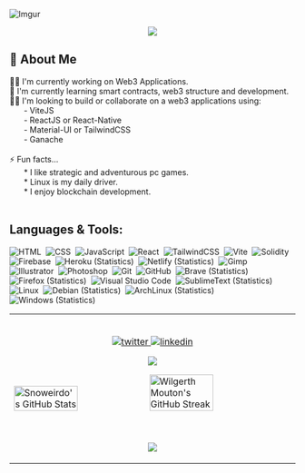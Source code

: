 
![Imgur](https://i.imgur.com/AEFORuT.png)
<p align='center'>

<p align="center">
  <a href="https://readme-typing-svg.herokuapp.com?">
    <img src="https://readme-typing-svg.herokuapp.com?font=Roboto+Condensed&size=35&duration=3000&color=C016D2&center=true&vCenter=true&lines=Blockchain+Developer;Graphic+Designer;Linux+user" />
  </a>
</p>


## 🚀 About Me

👩‍💻 I'm currently working on Web3 Applications.<br>
🧠 I'm currently learning smart contracts, web3 structure and development.<br>
👯‍♀️ I'm looking to build or collaborate on a web3 applications using:<br>
<span style="padding-left:5%">- ViteJS</span><br>
<span style="padding-left:5%">- ReactJS or React-Native</span><br>
<span style="padding-left:5%">- Material-UI or TailwindCSS</span><br>
<span style="padding-left:5%">- Ganache</span><br>
<br>
⚡️ Fun facts...<br>
<span style="padding-left:5%">* I like strategic and adventurous pc games.</span><br>
<span style="padding-left:5%">* Linux is my daily driver.</span><br>
<span style="padding-left:5%">* I enjoy blockchain development.</span><br>
<br>

<h2>Languages & Tools:</h2>

![HTML](https://img.shields.io/badge/-HTML-05122A?style=flat&logo=HTML5)&nbsp;
![CSS](https://img.shields.io/badge/-CSS-05122A?style=flat&logo=CSS3&logoColor=1572B6)&nbsp;
![JavaScript](https://img.shields.io/badge/-JavaScript-05122A?style=flat&logo=javascript)&nbsp;
![React](https://img.shields.io/badge/-React-05122A?style=flat&logo=react)&nbsp;
![TailwindCSS](https://img.shields.io/badge/-TailwindCSS-05122A?style=flat&logo=TailwindCSS)&nbsp;
![Vite](https://img.shields.io/badge/-Vite-05122A?style=flat&logo=Vite&logoColor=EDD400)&nbsp;
![Solidity](https://img.shields.io/badge/-Solidity-05122A?style=flat&logo=Solidity&logoColor=A8B9CC)&nbsp;
![Firebase](https://img.shields.io/badge/-Firebase-05122A?style=flat&logo=Firebase&logoColor=F57900)&nbsp;
![Heroku (Statistics)](https://img.shields.io/badge/-Heroku-05122A?style=flat&logo=Heroku&logoColor=75507B)&nbsp;
![Netlify (Statistics)](https://img.shields.io/badge/-Netlify-05122A?style=flat&logo=Netlify&logoColor=276DC3)&nbsp;
![Gimp](https://img.shields.io/badge/-Gimp-05122A?style=flat&logo=Gimp)&nbsp; 
![Illustrator](https://img.shields.io/badge/-Illustrator-05122A?style=flat&logo=adobe-illustrator)&nbsp; 
![Photoshop](https://img.shields.io/badge/-Photoshop-05122A?style=flat&logo=adobe-photoshop)&nbsp;
![Git](https://img.shields.io/badge/-Git-05122A?style=flat&logo=git)&nbsp;
![GitHub](https://img.shields.io/badge/-GitHub-05122A?style=flat&logo=github)&nbsp;
![Brave (Statistics)](https://img.shields.io/badge/-Brave-05122A?style=flat&logo=Brave&logoColor=FF3300)&nbsp;
![Firefox (Statistics)](https://img.shields.io/badge/-Firefox-05122A?style=flat&logo=Firefox&logoColor=FF3300)&nbsp;
![Visual Studio Code](https://img.shields.io/badge/-Visual%20Studio%20Code-05122A?style=flat&logo=visual-studio-code&logoColor=007ACC)&nbsp;
![SublimeText (Statistics)](https://img.shields.io/badge/-SublimeText-05122A?style=flat&logo=SublimeText&logoColor=F57900)&nbsp;
![Linux](https://img.shields.io/badge/-Linux-05122A?style=flat&logo=linux)&nbsp;
![Debian (Statistics)](https://img.shields.io/badge/-Debian-05122A?style=flat&logo=Debian&logoColor=EF2929)&nbsp;
![ArchLinux (Statistics)](https://img.shields.io/badge/-ArchLinux-05122A?style=flat&logo=ArchLinux&logoColor=276DC3)&nbsp;
![Windows (Statistics)](https://img.shields.io/badge/-Windows-05122A?style=flat&logo=Windows&logoColor=276DC3)&nbsp;
<br>
<table><tbody><tr><td valign="top" width="20%">
<br>
<div align="center">

<a href="https://twitter.com/5n0weirdo_dev" target="_blank">![twitter](https://img.shields.io/badge/twitter-%2300acee.svg?&amp;style=for-the-badge&amp;logo=twitter&amp;logoColor=white) </a> <a href="https://linkedin.com/in/snoweirdo" target="_blank">![linkedin](https://img.shields.io/badge/linkedin-%231E77B5.svg?&amp;style=for-the-badge&amp;logo=linkedin&amp;logoColor=white) </a> 

<p align="center">
  <a href="https://ko-fi.com/Y8Y87FJUT">
    <img src="https://ko-fi.com/img/githubbutton_sm.svg" />
  </a>

</div>
<!-- 
<div align="center">
<style>
.button {
  display: inline-block;
  border-radius: 4px;
  background-color: #050F2C;
  border: none;
  color: #050F2C !important;
  text-align: center;
  font-size: 20px;
  padding: 20px;
  width: 180px;
  transition: all 0.5s;
  cursor: pointer;
  margin: 5px;
}
.button span {
  cursor: pointer;
  display: inline-block;
  position: relative;
  transition: 0.5s;
}
.button span:after {
  content: '\00bb';
  position: absolute;
  opacity: 0;
  top: 0;
  right: -20px;
  transition: 0.5s;
}
.button:hover span {
  padding-right: 25px;
}
.button:hover span:after {
  opacity: 1;
  right: 0;
}
</style>
<button class="button" style="vertical-align:middle"></button>
</div> -->

<img alt="Snoweirdo's GitHub Stats" width="48%" src="https://github-readme-stats.vercel.app/api?username=5n0weirdo&amp;theme=radical&amp;hide_border=true&amp;count_private=true&amp;show_icons=true"> <img alt="Wilgerth Mouton's GitHub Streak" width="48%" src="https://github-readme-streak-stats.herokuapp.com/?user=5n0weirdo&amp;theme=radical&amp;hide_border=true">

<br>

</p>
<p align="center">
  <a href="https://raw.githubusercontent.com">
    <img src="https://raw.githubusercontent.com/onimur/.github/master/.resources/git-header.svg" />
  </a>
</p>
